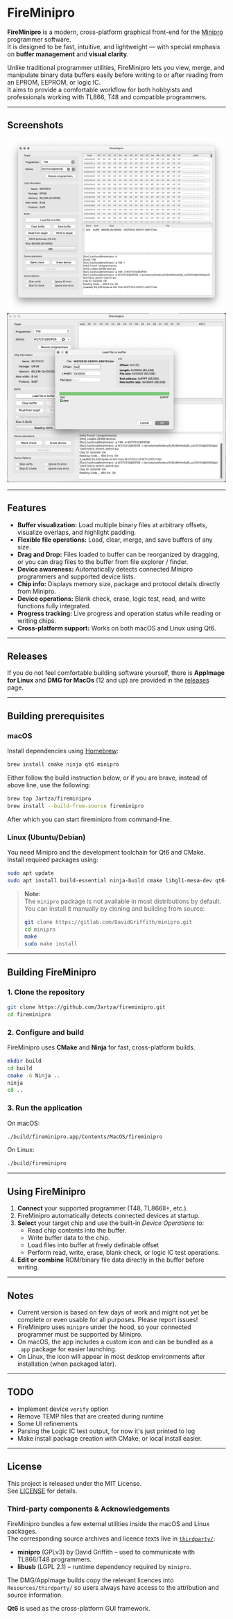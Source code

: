 # FireMinipro

**FireMinipro** is a modern, cross-platform graphical front-end for the [Minipro](https://gitlab.com/DavidGriffith/minipro) programmer software.  
It is designed to be fast, intuitive, and lightweight — with special emphasis on **buffer management** and **visual clarity**.

Unlike traditional programmer utilities, FireMinipro lets you view, merge, and manipulate binary data buffers easily before writing to or after reading from an EPROM, EEPROM, or logic IC.  
It aims to provide a comfortable workflow for both hobbyists and professionals working with TL866, T48 and compatible programmers.

---

## Screenshots

![Main Window](img/main.png)
![Dialog Example](img/dialog.png)

---

## Features

- **Buffer visualization:** Load multiple binary files at arbitrary offsets, visualize overlaps, and highlight padding.
- **Flexible file operations:** Load, clear, merge, and save buffers of any size.
- **Drag and Drop:** Files loaded to buffer can be reorganized by dragging, or you can drag files to the buffer from file explorer / finder.
- **Device awareness:** Automatically detects connected Minipro programmers and supported device lists.
- **Chip info:** Displays memory size, package and protocol details directly from Minipro.
- **Device operations:** Blank check, erase, logic test, read, and write functions fully integrated.
- **Progress tracking:** Live progress and operation status while reading or writing chips.
- **Cross-platform support:** Works on both macOS and Linux using Qt6.

---

## Releases

If you do not feel comfortable building software yourself, there is
**AppImage for Linux** and **DMG for MacOs** (12 and up) are provided in the [releases](https://github.com/Jartza/fireminipro/releases/) page.

---

## Building prerequisites

### macOS
Install dependencies using [Homebrew](https://brew.sh/):

```bash
brew install cmake ninja qt6 minipro
```

Either follow the build instruction below, or if you are brave, instead of above line, use the following:
```bash
brew tap Jartza/fireminipro
brew install --build-from-source fireminipro
```
After which you can start fireminipro from command-line.



### Linux (Ubuntu/Debian)
You need Minipro and the development toolchain for Qt6 and CMake.  
Install required packages using:

```bash
sudo apt update
sudo apt install build-essential ninja-build cmake libgl1-mesa-dev qt6-base-dev libxkbcommon-dev
```

> **Note:**  
> The `minipro` package is not available in most distributions by default.  
> You can install it manually by cloning and building from source:
> ```bash
> git clone https://gitlab.com/DavidGriffith/minipro.git
> cd minipro
> make
> sudo make install
> ```

---

## Building FireMinipro

### 1. Clone the repository
```bash
git clone https://github.com/Jartza/fireminipro.git
cd fireminipro
```

### 2. Configure and build
FireMinipro uses **CMake** and **Ninja** for fast, cross-platform builds.

```bash
mkdir build
cd build
cmake -G Ninja ..
ninja
cd ..
```

### 3. Run the application
On macOS:
```bash
./build/fireminipro.app/Contents/MacOS/fireminipro
```

On Linux:
```bash
./build/fireminipro
```

---

## Using FireMinipro

1. **Connect** your supported programmer (T48, TL866II+, etc.).  
2. FireMinipro automatically detects connected devices at startup.  
3. **Select** your target chip and use the built-in *Device Operations* to:
   - Read chip contents into the buffer.
   - Write buffer data to the chip.
   - Load files into buffer at freely definable offset
   - Perform read, write, erase, blank check, or logic IC test operations.
4. **Edit or combine** ROM/binary file data directly in the buffer before writing.

---

## Notes

- Current version is based on few days of work and might not yet be complete or even usable for all
  purposes. Please report issues!
- FireMinipro uses `minipro` under the hood, so your connected programmer must be supported by Minipro.
- On macOS, the app includes a custom icon and can be bundled as a `.app` package for easier launching.
- On Linux, the icon will appear in most desktop environments after installation (when packaged later).

---

## TODO

- Implement device `verify` option
- Remove TEMP files that are created during runtime
- Some UI refinements
- Parsing the Logic IC test output, for now it's just printed to log
- Make install package creation with CMake, or local install easier.

---

## License

This project is released under the MIT License.  
See [LICENSE](LICENSE) for details.

### Third-party components & Acknowledgements

FireMinipro bundles a few external utilities inside the macOS and Linux packages.  
The corresponding source archives and licence texts live in [`thirdparty/`](thirdparty/):

- **minipro** (GPLv3) by David Griffith – used to communicate with TL866/T48 programmers.  
- **libusb** (LGPL 2.1) – runtime dependency required by `minipro`.

The DMG/AppImage builds copy the relevant licences into `Resources/thirdparty/` so users
always have access to the attribution and source information.

**Qt6** is used as the cross-platform GUI framework.

